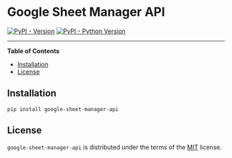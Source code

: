 # Google Sheet Manager API

[![PyPI - Version](https://img.shields.io/pypi/v/google-sheet-manager-api.svg)](https://pypi.org/project/google-sheet-manager-api)
[![PyPI - Python Version](https://img.shields.io/pypi/pyversions/google-sheet-manager-api.svg)](https://pypi.org/project/google-sheet-manager-api)

-----

**Table of Contents**

- [Installation](#installation)
- [License](#license)

## Installation

```console
pip install google-sheet-manager-api
```

## License

`google-sheet-manager-api` is distributed under the terms of the [MIT](https://spdx.org/licenses/MIT.html) license.
